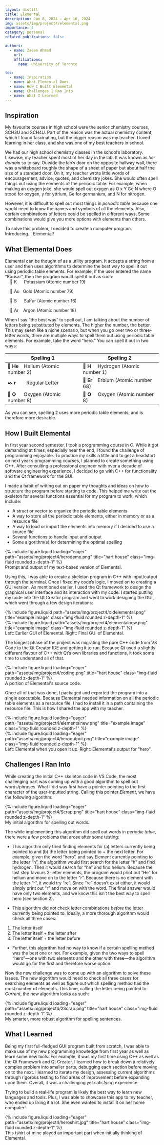 ```yaml
---
layout: distill
title: Elemental
description: Jan 8, 2024 — Apr 16, 2024
img: assets/img/project4/elemental.png
importance: 4
category: personal
related_publications: false

authors:
  - name: Zaeem Ahmad
    url: 
    affiliations:
      name: University of Toronto

toc:
  - name: Inspiration
  - name: What Elemental Does
  - name: How I Built Elemental
  - name: Challenges I Ran Into
  - name: What I Learned
---
```


## Inspiration

My favourite courses in high school were the senior chemistry courses, SCH3U and SCH4U. Part of the reason was the actual chemistry content, which I found fascinating, but the bigger reason was my teacher. I loved learning in her class, and she was one of my best teachers in school. 

We had our high school chemistry classes in the school’s laboratory. Likewise, my teacher spent most of her day in the lab. It was known as *her domain* so to say. Outside the lab’s door on the opposite hallway wall, there was a whiteboard roughly the shape of a sheet of paper but about half the size of a standard door. On it, my teacher wrote little words of encouragement, advice, quotes, and chemistry jokes. She would often spell things out using the elements of the periodic table. For example, when making an oxygen joke, she would spell out oxygen as O x Y Ge N where O stood for oxygen, y for yttrium, Ge for germanium, and N for nitrogen. 

However, it is difficult to spell out most things in *periodic table* because one would need to know the names and symbols of all the elements. Also, certain combinations of letters could be spelled in different ways. Some combinations would give you more options with elements than others. 

To solve this problem, I decided to create a computer program. Introducing… Elemental!


## What Elemental Does

Elemental can be thought of as a utility program. It accepts a string from a user and then uses algorithms to determine the best way to spell it out using periodic table elements. For example, if the user entered the name “Kausar”, then the program would spell it out as such:  
&nbsp;&nbsp;&nbsp;&nbsp;🧪 K &nbsp;&nbsp;&nbsp;&nbsp;&nbsp;Potassium (Atomic number 19)  

&nbsp;&nbsp;&nbsp;&nbsp;🧪 Au&nbsp;&nbsp;&nbsp;Gold (Atomic number 79)  

&nbsp;&nbsp;&nbsp;&nbsp;🧪 S &nbsp;&nbsp;&nbsp;&nbsp;&nbsp;Sulfur (Atomic number 16)  

&nbsp;&nbsp;&nbsp;&nbsp;🧪 Ar &nbsp;&nbsp;&nbsp;Argon (Atomic number 18)  

When I say “the best way” to spell out, I am talking about the number of letters being substituted by elements. The higher the number, the better. This may seem like a niche scenario, but when you go over two or three-letter words, there are multiple ways to spell them out using periodic table elements. For example, take the word “hero.” You can spell it out in two ways:

| Spelling 1 | Spelling 2 |
|------------|------------|
| 🧪 **He** &nbsp;&nbsp;&nbsp;Helium (Atomic number 2) | 🧪 **H** &nbsp;&nbsp;&nbsp;&nbsp;Hydrogen (Atomic number 1) |
| ✒️ **r** &nbsp;&nbsp;&nbsp;&nbsp;&nbsp;&nbsp;&nbsp;Regular Letter | 🧪 **Er** &nbsp;&nbsp;&nbsp;Erbium (Atomic number 68) |
| 🧪 **O** &nbsp;&nbsp;&nbsp;&nbsp;&nbsp;Oxygen (Atomic number 8) | 🧪 **O** &nbsp;&nbsp;&nbsp;&nbsp;Oxygen (Atomic number 8) |

As you can see, spelling 2 uses more periodic table elements, and is therefore more desirable.

## How I Built Elemental

In first year second semester, I took a programming course in C. While it got demanding at times, especially near the end, I found the challenge of programming enjoyable. To practice my skills a little and to get a headstart on next year’s programming courses, I planned to create something using C++.  After consulting a professional engineer with over a decade of software engineering experience, I decided to go with C++ for functionality and the Qt framework for the GUI. 

I made a habit of writing out on paper my thoughts and ideas on how to structure the program before starting to code. This helped me write out the skeleton for several functions essential for my program to work, which include:
* A struct or vector to organize the periodic table elements
* A way to store all the periodic table elements, either in memory or as a resource file
* A way to load or import the elements into memory if I decided to use a source file
* Several functions to handle input and output
* Some algorithm(s) for determining the optimal spelling

<div class="row">
    <div class="col-sm mt-3 mt-md-0">
        {% include figure.liquid loading="eager" path="assets/img/project4/herodemo.png" title="hart house" class="img-fluid rounded z-depth-1" %}
    </div>
</div>
<div class="caption">
    Prompt and output of my text-based version of Elemental.
</div>

Using this, I was able to create a skeleton program in C++ with input/output through the terminal. Once I fixed my code’s logic, I moved on to creating a GUI version. As mentioned earlier, I used the Qt framework to design the graphical user interface and its interaction with my code. I started putting my code into the Qt Creator program and went to work designing the GUI, which went through a few design iterations:

<div class="row justify-content-sm-center">
  <div class="col-sm-8 mt-3 mt-md-0">
    {% include figure.liquid path="assets/img/project4/oldelemental.png" title="example image" class="img-fluid rounded z-depth-1" %}
  </div>
  <div class="col-sm-4 mt-3 mt-md-0">
    {% include figure.liquid path="assets/img/project4/elementalnew.png" title="example image" class="img-fluid rounded z-depth-1" %}
  </div>
</div>
<div class="caption">
    Left: Earlier GUI of Elemental. Right: Final GUI of Elemental.
</div>

The longest phase of the project was migrating the pure C++ code from VS Code to the Qt Creator IDE and getting it to run. Because Qt used a slightly different flavour of C++ with Qt’s own libraries and functions, it took some time to understand all of that. 

<div class="row">
    <div class="col-sm mt-3 mt-md-0">
        {% include figure.liquid loading="eager" path="assets/img/project4/coding.png" title="hart house" class="img-fluid rounded z-depth-1" %}
    </div>
</div>
<div class="caption">
    A portion of Elemental's source code.
</div>

Once all of that was done, I packaged and exported the program into a single executable. Because Elemental needed information on all the periodic table elements as a resource file, I had to install it in a path containing the resource file. This is how I shared the app with my teacher.

<div class="row">
    <div class="col-sm mt-3 mt-md-0">
        {% include figure.liquid loading="eager" path="assets/img/project4/elementalnew.png" title="example image" class="img-fluid rounded z-depth-1" %}
    </div>
    <div class="col-sm mt-3 mt-md-0">
        {% include figure.liquid loading="eager" path="assets/img/project4/herooutput.png" title="example image" class="img-fluid rounded z-depth-1" %}
    </div>
</div>
<div class="caption">
    Left: Elemental when you open it up. Right: Elemental's output for "hero".
</div>

## Challenges I Ran Into

While creating the initial C++ skeleton code in VS Code, the most challenging part was coming up with a good algorithm to spell out words/phrases. What I did was first have a pointer pointing to the first character of the user-inputted string. Calling this pointer *Element*, we have the following algorithm:

<div class="row">
    <div class="col-sm mt-3 mt-md-0">
        {% include figure.liquid loading="eager" path="assets/img/project4/Scrap.png" title="hart house" class="img-fluid rounded z-depth-1" %}
    </div>
</div>
<div class="caption">
    My initial algorithm for spelling out words.
</div>

The while implementing this algorithm did spell out words in *periodic table*, there were a few problems that arose after some testing:
* This algorithm only tried finding elements for (a) letters currently being pointed to and (b) the letter being pointed to + the next letter. For example, given the word “hero”, and say Element currently pointing to the letter “h”, the algorithm would first search for the letter “h” and find hydrogen. Then it would search for “he” and find helium. Because the last step favours 2-letter elements, the program would print out “He” for helium and move on to the letter “r”. Because there is no element with the letter “r”, it would try “re”. Since “re” doesn’t exist either, it would simply print out “r” and move on with the word. The final answer would have only two elements, and we know this isn’t the best way to spell hero (see section 2).

* This algorithm did not check letter combinations *before* the letter currently being pointed to. Ideally, a more thorough algorithm would check all three cases:
1. The letter itself
2. The letter itself + the letter after
3. The letter itself + the letter before

* Further, this algorithm had no way to know if a certain spelling method was the best one or not. For example, given the two ways to spell “hero”—one with two elements and the other with three—the algorithm would go for the first and therefore worse option.

Now the new challenge was to come up with an algorithm to solve these issues. The new algorithm would need to check all three cases for searching elements as well as figure out which spelling method had the most number of elements. This time, calling the letter being pointed to *Current*, the new algorithm looks as such:

<div class="row">
    <div class="col-sm mt-3 mt-md-0">
        {% include figure.liquid loading="eager" path="assets/img/project4/2Scrap.png" title="hart house" class="img-fluid rounded z-depth-1" %}
    </div>
</div>
<div class="caption">
    My smarter, more robust algorithm for spelling sentences.
</div>

## What I Learned

Being my first full-fledged GUI program built from scratch, I was able to make use of my new programming knowledge from first year as well as learn some new tools. For example, it was my first time using C++ as well as the Qt Framework and Qt Creator. I learned how to break down a relatively complex problem into smaller parts, debugging each section before moving on to the next. I learned to iterate my design, assessing current algorithms through rigorous testing to find areas of improvement before expanding upon them. Overall, it was a challenging yet satisfying experience.

Trying to build a real-life program is likely the best way to learn new languages and tools. Plus, I was able to showcase this app to my teacher, who ended up liking it a lot. She even wanted to install it on her home computer!

<div class="row">
    <div class="col-sm mt-3 mt-md-0">
        {% include figure.liquid loading="eager" path="assets/img/project4/heroshirt.jpg" title="hart house" class="img-fluid rounded z-depth-1" %}
    </div>
</div>
<div class="caption">
    This tshirt of mine played an important part when initially thinking of Elemental.
</div>